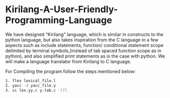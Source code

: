 # Kirilang-A-User-Friendly-Programming-Language

We have designed “Kirilang” language, which is similar in constructs to the python language, but also takes inspiration from the C language in a few aspects such as include statements, function/ conditional statement scope delimited by terminal symbols,(instead of tab spaced function scope as in python), and also simplified print statements as is the case with python. We will make a language translator from Kirilang to C language.

For Compiling the program follow the steps mentioned below:
```bash
1. flex lexical_file.l
2. yacc -d yacc_file.y
3. cc lex.yy.c y.tab.c -lfl
```

